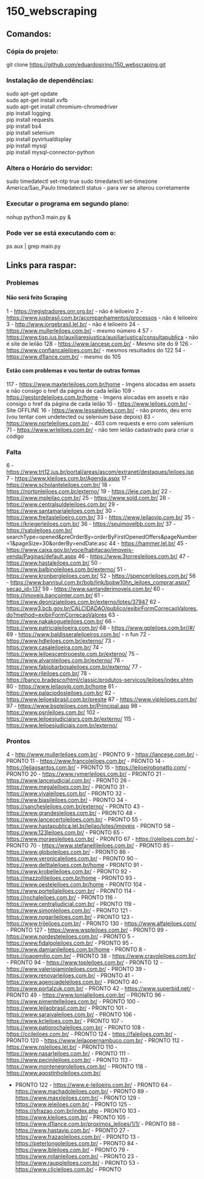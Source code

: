 # 150_webscraping
 
## Comandos:

### Cópia do projeto:
git clone https://github.com/eduardosirino/150_webscraping.git

### Instalação de dependências:
sudo apt-get update  
sudo apt-get install xvfb  
sudo apt-get install chromium-chromedriver  
pip install logging  
pip install requests  
pip install bs4  
pip install selenium  
pip install pyvirtualdisplay  
pip install mysql  
pip install mysql-connector-python  

### Altera o Horário do servidor:
sudo timedatectl set-ntp true
sudo timedatectl set-timezone America/Sao_Paulo
timedatectl status - para ver se alterou corretamente

### Executar o programa em segundo plano:
nohup python3 main.py &

### Pode ver se está executando com o:
ps aux | grep main.py

## Links para raspar:

### Problemas

#### Não será feito Scraping
1 - https://registradores.onr.org.br/ - não é leiloeiro
2 - https://www.jusbrasil.com.br/acompanhamentos/processos - não é leiloeiro
3 - http://www.jorgebrasil.lel.br/ - não é leiloeiro
24 - https://www.mullerleiloes.com.br/ - mesmo número 4
57 - https://www.tjsp.jus.br/auxiliaresjustica/auxiliarjustica/consultapublica - não é site de leilão
128 - https://www.lancese.com.br/ - Mesmo site do 9
126 - https://www.confiancaleiloes.com.br/ - mesmos resultados do 122
54 - https://www.d1lance.com.br/ - mesmo do 105


#### Estão com problemas e vou tentar de outras formas
117 - https://www.maxterleiloes.com.br/home -  Imgens alocadas em assets e não consigo o href da página de cada leilão
109 - https://gestordeleiloes.com.br/home - Imgens alocadas em assets e não consigo o href da página de cada leilão
10 - https://www.leiloes.com.br/ - Site OFFLINE
16 - https://www.lessaleiloes.com.br/ - não pronto, deu erro (vou tentar com undetected ou selenium base depois)
83 - https://www.norteleiloes.com.br/ - 403 com requests e erro com selenium
71 - https://www.wrleiloes.com.br/ - não tem leilão cadastrado para criar o código




### Falta
6 - https://www.trt12.jus.br/portal/areas/ascom/extranet/destaques/leiloes.jsp
7 - https://www.kleiloes.com.br/Agenda.aspx
17 - https://www.scholanteleiloes.com.br/
18 - https://nortonleiloes.com.br/externo/
19 - https://leje.com.br/
22 - https://www.mpleilao.com.br/
25 - https://www.sold.com.br/
28 - https://www.centralsuldeleiloes.com.br/
29 - https://www.santamarialeiloes.com.br/
30 - https://www.freitasleiloeiro.com.br/
33 - https://www.leilaovip.com.br/
35 - https://kriegerleiloes.com.br/
36 - https://seuimovelbb.com.br/
37 - https://satoleiloes.com.br/
searchType=opened&preOrderBy=orderByFirstOpenedOffers&pageNumber=1&pageSize=30&orderBy=endDate:asc
44 - https://hammer.lel.br/
45 - https://www.caixa.gov.br/voce/habitacao/imoveis-venda/Paginas/default.aspx
46 - https://www.3torresleiloes.com.br/
47 - https://www.hastaleiloes.com.br/
50 - https://www.balbinoleiloes.com.br/externo/
51 - https://www.kronbergleiloes.com.br/
52 - https://spencerleiloes.com.br/
56 - https://www.banrisul.com.br/bob/link/bobw10hn_leiloes_comprar.aspx?secao_id=137
59 - https://www.santanderimoveis.com.br/
60 - https://imoveis.bancointer.com.br/
61 - https://www.deonizialeiloes.com.br/externo/lotes/37947
62 - https://www3.bcb.gov.br/CALCIDADAO/publico/exibirFormCorrecaoValores.do?method=exibirFormCorrecaoValores
63 - https://www.nakakogueleiloes.com.br/
66 - https://www.patricialeiloeira.com.br/
68 - https://www.gpleiloes.com.br//#/
69 - https://www.baldisseraleiloeiros.com.br/ - n fun
72 - https://www.hdleiloes.com.br/externo/
73 - https://www.casaleiloeira.com.br/
74 - https://www.leiloescentrooeste.com.br/externo/
75 - https://www.alvaroleiloes.com.br/externo/
76 - https://www.fabiobarbosaleiloes.com.br/externo/
77 - https://www.rjleiloes.com.br/
78 - https://banco.bradesco/html/classic/produtos-servicos/leiloes/index.shtm
80 - https://www.leilaovip.com.br/home
81 - https://www.palaciodosleiloes.com.br/
82 - https://www.leiloesbrasil.com.br/presite
87 - https://www.vipleiloes.com.br/
97 - https://www.bspleiloes.com.br/Principal.asp
98 - https://www.psnleiloes.com.br/
102 - https://www.leiloesjudiciaisrs.com.br/externo/
115 - https://www.leiloesjudiciais.com.br/externo/




### Prontos
4 - http://www.mullerleiloes.com.br/ - PRONTO
9 - https://lancese.com.br/ - PRONTO
11 - https://www.francoleiloes.com.br/ - PRONTO
14 - https://leilaosantos.com.br/ - PRONTO
15 - https://leiloeirobonatto.com/ - PRONTO
20 - https://www.rymerleiloes.com.br/ - PRONTO
21 - https://www.lancejudicial.com.br/ - PRONTO
26 - https://www.megaleiloes.com.br/ - PRONTO
31 - https://www.vivaleiloes.com.br/ - PRONTO
32 - https://www.biasileiloes.com.br/ - PRONTO
34 - https://sanchesleiloes.com.br/externo/ - PRONTO
43 - https://www.grandesleiloes.com.br/ - PRONTO
48 - https://www.lancecertoleiloes.com.br/ - PRONTO
55 - https://www.hastapublica.lel.br/leilao/lotes/imoveis - PRONTO
58 - https://www.123leiloes.com.br/ - PRONTO
65 - https://www.moraesleiloes.com.br/ - PRONTO
67 - https://oleiloes.com.br/ - PRONTO
70 - https://www.stefanellileiloes.com.br/ - PRONTO
85 - https://www.globoleiloes.com.br/ - PRONTO
86 - https://www.veronicaleiloes.com.br/ - PRONTO
90 - https://www.delttaleiloes.com.br/home - PRONTO
91 - https://www.krobelleiloes.com.br/ - PRONTO
92 - https://mazzollileiloes.com.br/home - PRONTO
93 - https://www.oesteleiloes.com.br/home - PRONTO
104 - https://www.portellaleiloes.com.br/ - PRONTO
114 - https://rochaleiloes.com.br/ - PRONTO
116 - https://www.centraljudicial.com.br/ - PRONTO
119 - https://www.simonleiloes.com.br/ - PRONTO
121 - https://www.nogarileiloes.com.br/ - PRONTO
123 - https://www.trileiloes.com.br/ - PRONTO
130 - https://www.alfaleiloes.com/ - PRONTO
127 - https://www.wspleiloes.com.br/ - PRONTO
99 - https://www.nordesteleiloes.com.br/ - PRONTO
5 - https://www.fidalgoleiloes.com.br/ - PRONTO
95 - https://www.damianileiloes.com.br/home - PRONTO
8 - https://joaoemilio.com.br/ - PRONTO
38 - https://www.cravoleiloes.com.br/ - PRONTO
94 - https://www.topleiloes.com.br/ - PRONTO
12 - https://www.valerioiaminleiloes.com.br/ - PRONTO
39 - https://www.renovarleiloes.com.br/ - PRONTO
41 - https://www.agenciadeleiloes.com.br/ - PRONTO
40 - https://www.portalzuk.com.br/ - PRONTO
42 - https://www.superbid.net/ - PRONTO
49 - https://www.tonialleiloes.com.br/ - PRONTO
96 - https://www.pimentelleiloes.com.br/ - PRONTO
100 - https://www.leilaobrasil.com.br/ - PRONTO
101 - https://www.saraivaleiloes.com.br/ - PRONTO
106 - https://www.kcleiloes.com.br/ - PRONTO
107 - https://www.patiorochaleiloes.com.br/ - PRONTO
108 - https://ccjleiloes.com.br/ - PRONTO
124 - https://faleiloes.com.br/ - PRONTO
120 - https://www.leilaopernambuco.com.br/ - PRONTO
112 - https://www.nsleiloes.lel.br/ - PRONTO
110 - https://www.nasarleiloes.com.br/ - PRONTO
111 - https://www.pecinileiloes.com.br/ - PRONTO
113 - https://www.montenegroleiloes.com.br/ - PRONTO
118 - https://www.agostinholeiloes.com.br/
 - PRONTO
 122 - https://www.e-leiloeiro.com.br/ - PRONTO
 64 - https://www.machadoleiloes.com.br/ - PRONTO
89 - https://www.maxxleiloes.com.br/ - PRONTO
129 - https://www.jeleiloes.com.br/ - PRONTO
125 - https://sfrazao.com.br/index.php - PRONTO
103 - https://www.kleiloes.com.br/ - PRONTO
105 - https://www.d1lance.com.br/proximos_leiloes/1/1/ - PRONTO
88 - https://www.hastavip.com.br/ - PRONTO
27 - https://www.frazaoleiloes.com.br/ - PRONTO
13 - https://peterlongoleiloes.com.br/ - PRONTO
84 - https://www.lbleiloes.com.br/ - PRONTO
79 - https://www.milanleiloes.com.br/ - PRONTO
23 - https://www.rauppleiloes.com.br/ - PRONTO
53 - https://www.clicleiloes.com.br/ - PRONTO






